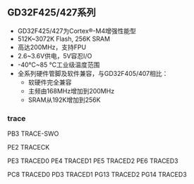 ## GD32F425/427系列
- GD32F425/427为Cortex®-M4增强性能型
- 512K~3072K Flash, 256K SRAM
- 高达200MHz，支持FPU
- 2.6~3.6V供电，5V容忍I/O
- -40℃~85 ℃工业级温度范围
- 全系列硬件管脚及软件兼容，与GD32F405/407相比： 
  - 软硬件完全兼容
  - 主频由168MHz增加到200MHz
  - SRAM从192K增加到256K


### trace
PB3 TRACE-SWO

PE2 TRACECK

PE3 TRACED0
PE4 TRACED1
PE5 TRACED2
PE6 TRACED3

PC8  TRACED0
PD3  TRACED1
PG13 TRACED2
PG14 TRACED3

